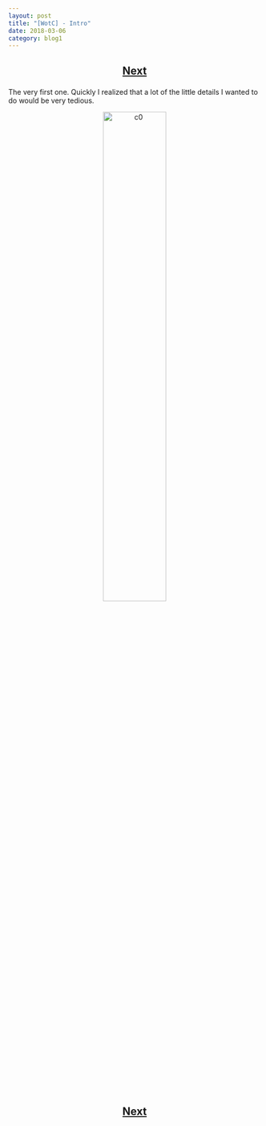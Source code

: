 ```yaml
---
layout: post
title: "[WotC] - Intro"
date: 2018-03-06
category: blog1
---
```


<h2>
  <p style="text-align:center;">
    <a href="/wingsofthechorus/archive/2018/03/08/chapter1">Next</a>
  </p>
</h2>

The very first one. Quickly I realized that a lot of the little details I wanted to do would be very tedious.

<p style="text-align:center;">
  <img src="/wingsofthechorus/images/comics/c0.png" width="50%" alt="c0"/>
</p>

<h2>
  <p style="text-align:center;">
    <a href="/wingsofthechorus/archive/2018/03/08/chapter1">Next</a>
  </p>
</h2>
